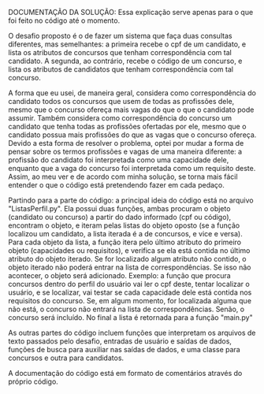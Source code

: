 DOCUMENTAÇÃO DA SOLUÇÃO:
Essa explicação serve apenas para o que foi feito no código até o momento.

O desafio proposto é o de fazer um sistema que faça duas consultas diferentes, mas semelhantes: a primeira recebe o cpf de um candidato, e lista os atributos de concursos que tenham correspondência com tal candidato. A segunda, ao contrário, recebe o
código de um concurso, e lista os atributos de candidatos que tenham correspondência com tal concurso.

A forma que eu usei, de maneira geral, considera como correspondência do candidato todos os concursos que usem de todas as profissões dele, mesmo que o concurso ofereça mais vagas do que o que o candidato pode assumir. Também considera como
correspondência do concurso um candidato que tenha todas as profissões ofertadas por ele, mesmo que o candidato possua mais profissões do que as vagas que o concurso ofereça. Devido a esta forma de resolver o problema, optei por mudar a forma de pensar
sobre os termos profissões e vagas de uma maneira diferente: a profissão do candidato foi interpretada como uma capacidade dele, enquanto que a vaga do concurso foi interpretada como um requisito deste. Assim, ao meu ver e de acordo com minha solução,
se torna mais fácil entender o que o código está pretendendo fazer em cada pedaço.

Partindo para a parte do código: a principal ideia do código está no arquivo "ListasPerfil.py". Ela possui duas funções, ambas procuram o objeto (candidato ou concurso) a partir do dado informado (cpf ou código), encontram o objeto, e iteram pelas
listas do objeto oposto (se a função localizou um candidato, a lista iterada é a de concursos, e vice e versa). Para cada objeto da lista, a função itera pelo último atributo do primeiro objeto (capacidades ou requisitos), e verifica se ela está
contida no último atributo do objeto iterado. Se for localizado algum atributo não contido, o objeto iterado não poderá entrar na lista de correspondências. Se isso não acontecer, o objeto será adicionado. Exemplo: a função que procura concursos dentro
do perfil do usuário vai ler o cpf deste, tentar localizar o usuário, e se localizar, vai testar se cada capacidade dele está contida nos requisitos do concurso. Se, em algum momento, for localizada alguma que não está, o concurso não entrará na lista
de correspondências. Senão, o concurso será incluído. No final a lista é retornada para a função "main.py"

As outras partes do código incluem funções que interpretam os arquivos de texto passados pelo desafio, entradas de usuário e saídas de dados, funções de busca para auxiliar nas saídas de dados, e uma classe para concursos e outra para candidatos. 

A documentação do código está em formato de comentários através do próprio código.
